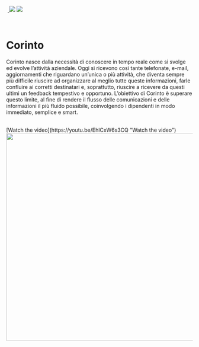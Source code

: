 <a href="https://www.servizispeciali.it"> <img border="0" alt="" src="https://img.shields.io/badge/Customer-Servizi%20Speciali-yellowgreen"></a> <a href="https://www.servizispeciali.it/portfolio_page/corinto/"> <img border="0" alt="" src="https://img.shields.io/badge/App-link-red"> </a> <img src="https://img.shields.io/badge/IOS-<%208.0-orange" > <img src="https://img.shields.io/badge/-Obj%20C-blue" > 

<br>

# Corinto
Corinto nasce dalla necessità di conoscere in tempo reale come si svolge ed evolve l’attività aziendale.
Oggi si ricevono così tante telefonate, e-mail, aggiornamenti che riguardano un’unica o più attività, che diventa sempre più difficile riuscire ad organizzare al meglio tutte queste informazioni, farle confluire ai corretti destinatari e, soprattutto, riuscire a ricevere da questi ultimi un feedback tempestivo e opportuno.
L’obiettivo di Corinto è superare questo limite, al fine di rendere il flusso delle comunicazioni e delle informazioni il più fluido possibile, coinvolgendo i dipendenti in modo immediato, semplice e smart.

<br>
[Watch the video](https://youtu.be/EhlCxW6s3CQ "Watch the video")
<br>

<img src="https://drp.mk/i/HRb5gW3h7Z" width="560px">

